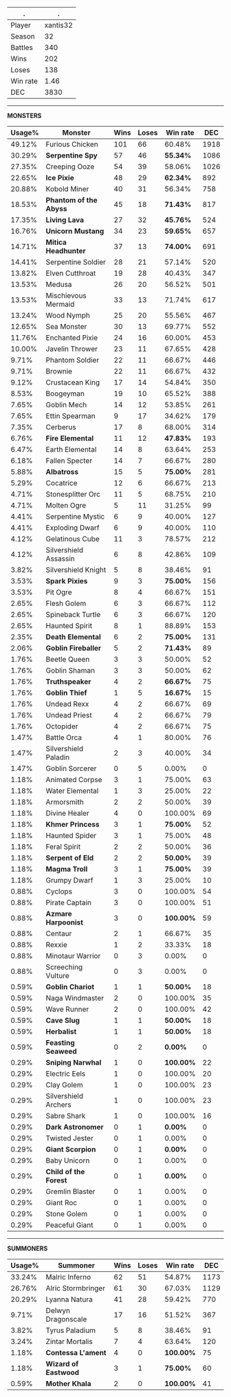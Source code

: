 .|.
|-|-
Player|xantis32
Season|32
Battles|340
Wins|202
Loses|138
Win rate|1.46
DEC|3830

---
**MONSTERS**

Usage%|Monster|Wins|Loses|Win rate|DEC|
-|-|-|-|-|-|
49.12%|Furious Chicken|101|66|60.48%|1918|
30.29%|**Serpentine Spy**|57|46|**55.34%**|1086|
27.35%|Creeping Ooze|54|39|58.06%|1026|
22.65%|**Ice Pixie**|48|29|**62.34%**|892|
20.88%|Kobold Miner|40|31|56.34%|758|
18.53%|**Phantom of the Abyss**|45|18|**71.43%**|817|
17.35%|**Living Lava**|27|32|**45.76%**|524|
16.76%|**Unicorn Mustang**|34|23|**59.65%**|657|
14.71%|**Mitica Headhunter**|37|13|**74.00%**|691|
14.41%|Serpentine Soldier|28|21|57.14%|520|
13.82%|Elven Cutthroat|19|28|40.43%|347|
13.53%|Medusa|26|20|56.52%|501|
13.53%|Mischievous Mermaid|33|13|71.74%|617|
13.24%|Wood Nymph|25|20|55.56%|467|
12.65%|Sea Monster|30|13|69.77%|552|
11.76%|Enchanted Pixie|24|16|60.00%|453|
10.00%|Javelin Thrower|23|11|67.65%|428|
9.71%|Phantom Soldier|22|11|66.67%|446|
9.71%|Brownie|22|11|66.67%|432|
9.12%|Crustacean King|17|14|54.84%|350|
8.53%|Boogeyman|19|10|65.52%|388|
7.65%|Goblin Mech|14|12|53.85%|261|
7.65%|Ettin Spearman|9|17|34.62%|179|
7.35%|Cerberus|17|8|68.00%|314|
6.76%|**Fire Elemental**|11|12|**47.83%**|193|
6.47%|Earth Elemental|14|8|63.64%|253|
6.18%|Fallen Specter|14|7|66.67%|280|
5.88%|**Albatross**|15|5|**75.00%**|281|
5.29%|Cocatrice|12|6|66.67%|213|
4.71%|Stonesplitter Orc|11|5|68.75%|210|
4.71%|Molten Ogre|5|11|31.25%|99|
4.41%|Serpentine Mystic|6|9|40.00%|127|
4.41%|Exploding Dwarf|6|9|40.00%|110|
4.12%|Gelatinous Cube|11|3|78.57%|212|
4.12%|Silvershield Assassin|6|8|42.86%|109|
3.82%|Silvershield Knight|5|8|38.46%|91|
3.53%|**Spark Pixies**|9|3|**75.00%**|156|
3.53%|Pit Ogre|8|4|66.67%|151|
2.65%|Flesh Golem|6|3|66.67%|112|
2.65%|Spineback Turtle|6|3|66.67%|120|
2.65%|Haunted Spirit|8|1|88.89%|153|
2.35%|**Death Elemental**|6|2|**75.00%**|131|
2.06%|**Goblin Fireballer**|5|2|**71.43%**|89|
1.76%|Beetle Queen|3|3|50.00%|52|
1.76%|Goblin Shaman|3|3|50.00%|62|
1.76%|**Truthspeaker**|4|2|**66.67%**|75|
1.76%|**Goblin Thief**|1|5|**16.67%**|15|
1.76%|Undead Rexx|4|2|66.67%|69|
1.76%|Undead Priest|4|2|66.67%|79|
1.76%|Octopider|4|2|66.67%|75|
1.47%|Battle Orca|4|1|80.00%|76|
1.47%|Silvershield Paladin|2|3|40.00%|34|
1.47%|Goblin Sorcerer|0|5|0.00%|0|
1.18%|Animated Corpse|3|1|75.00%|63|
1.18%|Water Elemental|1|3|25.00%|22|
1.18%|Armorsmith|2|2|50.00%|39|
1.18%|Divine Healer|4|0|100.00%|69|
1.18%|**Khmer Princess**|3|1|**75.00%**|52|
1.18%|Haunted Spider|3|1|75.00%|48|
1.18%|Feral Spirit|2|2|50.00%|36|
1.18%|**Serpent of Eld**|2|2|**50.00%**|39|
1.18%|**Magma Troll**|3|1|**75.00%**|39|
1.18%|Grumpy Dwarf|1|3|25.00%|10|
0.88%|Cyclops|3|0|100.00%|54|
0.88%|Pirate Captain|3|0|100.00%|51|
0.88%|**Azmare Harpoonist**|3|0|**100.00%**|59|
0.88%|Centaur|2|1|66.67%|35|
0.88%|Rexxie|1|2|33.33%|18|
0.88%|Minotaur Warrior|0|3|0.00%|0|
0.88%|Screeching Vulture|0|3|0.00%|0|
0.59%|**Goblin Chariot**|1|1|**50.00%**|18|
0.59%|Naga Windmaster|2|0|100.00%|35|
0.59%|Wave Runner|2|0|100.00%|42|
0.59%|**Cave Slug**|1|1|**50.00%**|18|
0.59%|**Herbalist**|1|1|**50.00%**|18|
0.59%|**Feasting Seaweed**|0|2|**0.00%**|0|
0.29%|**Sniping Narwhal**|1|0|**100.00%**|22|
0.29%|Electric Eels|1|0|100.00%|20|
0.29%|Clay Golem|1|0|100.00%|23|
0.29%|Silvershield Archers|1|0|100.00%|23|
0.29%|Sabre Shark|1|0|100.00%|16|
0.29%|**Dark Astronomer**|0|1|**0.00%**|0|
0.29%|Twisted Jester|0|1|0.00%|0|
0.29%|**Giant Scorpion**|0|1|**0.00%**|0|
0.29%|Baby Unicorn|0|1|0.00%|0|
0.29%|**Child of the Forest**|0|1|**0.00%**|0|
0.29%|Gremlin Blaster|0|1|0.00%|0|
0.29%|Giant Roc|0|1|0.00%|0|
0.29%|Stone Golem|0|1|0.00%|0|
0.29%|Peaceful Giant|0|1|0.00%|0|

---
**SUMMONERS**

Usage%|Summoner|Wins|Loses|Win rate|DEC|
-|-|-|-|-|-|
33.24%|Malric Inferno|62|51|54.87%|1173|
26.76%|Alric Stormbringer|61|30|67.03%|1129|
20.29%|Lyanna Natura|41|28|59.42%|770|
9.71%|Delwyn Dragonscale|17|16|51.52%|367|
3.82%|Tyrus Paladium|5|8|38.46%|91|
3.24%|Zintar Mortalis|7|4|63.64%|120|
1.18%|**Contessa L'ament**|4|0|**100.00%**|75|
1.18%|**Wizard of Eastwood**|3|1|**75.00%**|60|
0.59%|**Mother Khala**|2|0|**100.00%**|41|
